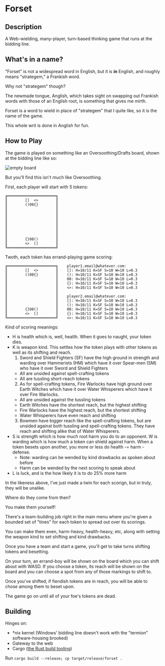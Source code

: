 # Forset

## Description

A Web-wielding, many-player, turn-based thinking game that runs at the bidding line.

## What's in a name?

"Forset" is not a widespread word in English, but it is __in__ English, and roughly means "strategem," a Frankish word.

Why not "strategem" though?

The newmade tongue, Anglish, which takes sight on swapping out Frankish words with those of an English root, is something that gives me mirth.

Forset is a word to wield in place of "strategem" that I quite like, so it is the name of the game.

This whole writ is done in Anglish for fun.

## How to Play

The game is played on something like an Oversoothing/Drafts board, shown at the bidding line like so:

![empty board](/screenshots/empty-board.png)

But you'll find this isn't much like Oversoothing.

First, each player will start with 5 tokens:

```
╔══════════════════════╗
║        []  <>        ║
║        ()00{}        ║
║                      ║
║                      ║
║                      ║
║                      ║
║                      ║
║                      ║
║                      ║
║        {}00()        ║
║        <>  []        ║
╚══════════════════════╝
```

Twoth, each token has errand-playing game scoring:

```
╔══════════════════════╗    player1.email@whatever.com:
║        []  <>        ║    []: H=10/11 K=SF S=10 W=10 L=0.3
║        ()00{}        ║    (): H=10/11 K=SF S=10 W=10 L=0.3
║                      ║    00: H=10/11 K=SF S=10 W=10 L=0.3
║                      ║    {}: H=10/11 K=SF S=10 W=10 L=0.3
║                      ║    <>: H=10/11 K=SF S=10 W=10 L=0.3
║                      ║
║                      ║    player2.email@whatever.com:
║                      ║    []: H=10/11 K=SF S=10 W=10 L=0.3
║                      ║    (): H=10/11 K=SF S=10 W=10 L=0.3
║        {}00()        ║    00: H=10/11 K=SF S=10 W=10 L=0.3
║        <>  []        ║    {}: H=10/11 K=SF S=10 W=10 L=0.3
╚══════════════════════╝    <>: H=10/11 K=SF S=10 W=10 L=0.3
```

Kind of scoring meanings:
- H is health which is, well, health. When it goes to naught, your token dies.
- K is weapon kind. This settles how the token plays with other tokens as well as its shifting and reach.
  1. Sword and Shield Fighters (SF) have the high ground in strength and warding over Hammerists (HM) which have it over Spear-men (SM) who have it over Sword and Shield Fighters
    - All are unsided against spell-crafting tokens
    - All are tussling short-reach tokens
  2. As for spell-crafting tokens, Fire Warlocks have high ground over Earth Witches which have it over Water Whisperers which have it over Fire Warlocks.
    - All are unsided against the tussling tokens
    - Earth Witches have the shortest reach, but the highest shifting
    - Fire Warlocks have the highest reach, but the shortest shifting
    - Water Whisperers have even reach and shifting
  3. Bowmen have bigger reach like the spell-crafting tokens, but are unsided against both tussling and spell-crafting tokens. They have reach and shifting alike that of Water Whisperers.
- S is strength which is how much root harm you do to an opponent. W is warding which is how much a token can shield against harm. When a token besets upon another, you more or less do health -= harm - defense.
  + Note: warding can be wended by kind drawbacks as spoken about before
  + Harm can be wended by the next scoring to speak about
- L is luck, and is the how likely it is to do 25% more harm

In the likeness above, I've just made a twin for each scorign, but in truly, they will be unalike.

Where do they come from then?

You make them yourself!

There's a team-building job right in the main menu where you're given a bounded set of "tines" for each token to spread out over its scorings.

You can make them even, harm-heavy, health-heavy, etc, along with setting the weapon kind to set shifting and kind drawbacks.

Once you have a team and start a game, you'll get to take turns shifting tokens and besetting.

On your turn, an errand-boy will be shown on the board which you can shift about with WASD. If you choose a token, its reach will be shown on the board and you can choose a spot from any of those markings to shift to.

Once you've shifted, if fiendish tokens are in reach, you will be able to chose among them to beset upon.

The game go on until all of your foe's tokens are dead.

## Building

Hinges on:
- \*nix kernel (Windows' bidding line doesn't work with the "termion" software-housing brooked)
- Gateway to the web
- Cargo ([the Rust build tooling](https://www.rust-lang.org/tools/install))

Run `cargo build --release; cp target/release/forset .`

